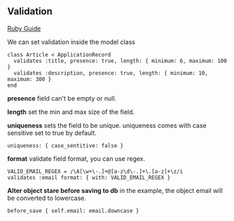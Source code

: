 ## Validation
[Ruby Guide](https://guides.rubyonrails.org/active_record_validations.html)

We can set validation inside the model class
```
class Article < ApplicationRecord
  validates :title, presence: true, length: { minimum: 6, maximum: 100 }
  validates :description, presence: true, length: { minimum: 10, maximum: 300 }
end
```

**presence**
field can't be empty or null.

**length**
set the min and max size of the field.

**uniqueness**
sets the field to be unique.
uniqueness comes with case sensitive set to true by default.
```
uniqueness: { case_sentitive: false }
```

**format**
validate field format, you can use regex.
```
VALID_EMAIL_REGEX = /\A[\w+\-.]+@[a-z\d\-.]+\.[a-z]+\z/i
validates :email format: { with: VALID_EMAIL_REGEX }
```

**Alter object stare before saving to db**
in the example, the object email will be converted to lowercase.
```
before_save { self.email: email.downcase }
```
